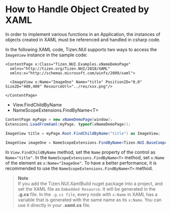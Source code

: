 # How to Handle Object Created by XAML
In order to implement various functions in an Application, the instances of objects created in XAML must be referenced and handled in csharp code.

In the following XAML code, Tizen.NUI supports two ways to access the `ImageView` instance in the sample code:

``` xaml
<ContentPage x:Class="Tizen.NUI.Examples.xNameDemoPage"
  xmlns="http://tizen.org/Tizen.NUI/2018/XAML"
  xmlns:x="http://schemas.microsoft.com/winfx/2009/xaml">

  <ImageView x:Name="ImageOne" Name="title" Position2D="0,0" Size2D="400,400" ResourceUrl="../res/xxx.png"/>

</ContentPage>
```

- View.FindChildByName
- NameScopeExtensions.FindByName&lt;T&gt;

``` csharp
ContentPage myPage = new xNameDemoPage(window);
Extensions.LoadFromXaml(myPage, typeof(xNameDemoPage));

ImageView title = myPage.Root.FindChildByName("title") as ImageView;

ImageView imageOne = NameScopeExtensions.FindByName<Tizen.NUI.BaseComponents.ImageView>(myPage, "ImageOne");
```

In `View.FindChildByName` method, set the `Name` property of the control as `Name="title"`. In the `NameScopeExtensions.FindByName<T>` method, set `x:Name` of the element as `x:Name="ImageOne"`.
To have a better performance, it is recommended to use the `NameScopeExtensions.FindByName<T>` method.

> **Note**  
> If you add the Tizen.NUI.XamlBuild nuget package into a project, and set the XAML file as `Embedded Resource`. It will be generated in the **.g.cs** file. In the `.g.cs file`, every node with `x:Name` in XAML has a variable that is generated with the same name as its `x:Name`. You can use it directly in your **.xaml.cs** file.